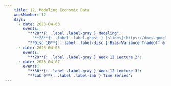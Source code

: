 ```yaml
---
    title: 12. Modeling Economic Data
    weekNumber: 12
    days:
      - date: 2023-04-03
        events:
          "**28**{: .label .label-gray } Modeling":
            "**28**{: .label .label-ghost } [slides](https://docs.google.com/presentation/d/1QRNG4oK8xqsq6kvgoS6p1DtnhRVE_DqZm9E7Remcx5A/edit?usp=sharing) • [video](https://kaltura.berkeley.edu/media/ECON+148%2C+LEC+001+%28Spring+2023%29/1_0rj1oai1/288222162) • code: [Classification](https://datahub.berkeley.edu/hub/user-redirect/git-pull?repo=https%3A%2F%2Fgithub.com%2FUCB-Econ-148%2Fsp23-student&branch=main&urlpath=lab%2Ftree%2Fsp23-student%2Flec%2FLec11-1%2FPSavala_ch_06.ipynb)"
          "**Disc 10**{: .label .label-disc } Bias-Variance Tradeoff & Tuning ([slides](https://docs.google.com/presentation/d/1CKiCIANv6mXyhOzbApMOK46ALMU47VE93ICtF8dklNw/edit?usp=sharing)) (video) ([demo](https://datahub.berkeley.edu/hub/user-redirect/git-pull?repo=https%3A%2F%2Fgithub.com%2FUCB-Econ-148%2Fsp23-student&branch=main&urlpath=lab%2Ftree%2Fsp23-student%2Fdisc%2Fdisc10%2Fdisc10-demo.ipynb))":
      - date: 2023-04-05
        events:
          "**29**{: .label .label-gray } Week 12 Lecture 2":
      - date: 2023-04-07
        events:
          "**30**{: .label .label-gray } Week 12 Lecture 3":
          "**Lab 9**{: .label .label-lab } Time Series":          
---
```

